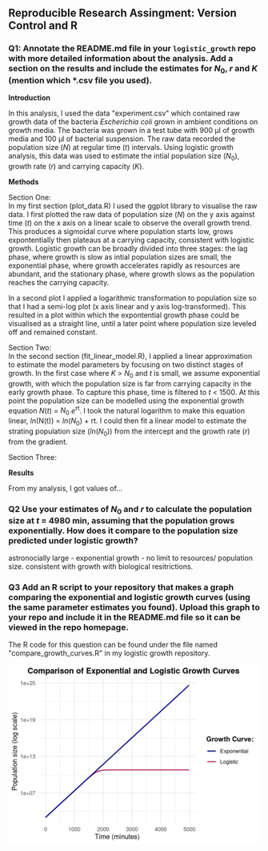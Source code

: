 ## Reproducible Research Assingment: Version Control and R

### Q1: Annotate the **README.md** file in your `logistic_growth` repo with more detailed information about the analysis. Add a section on the results and include the estimates for $N_0$, $r$ and $K$ (mention which *.csv file you used).

**Introduction**

In this analysis, I used the data "experiment.csv" which contained raw growth data of the bacteria *Escherichia coli* grown in ambient conditions on growth media. The bacteria was grown in a test tube with 900 μl of growth media and 100 μl of bacterial suspension. The raw data recorded the population size ($N$) at regular time ($t$) intervals. Using logistic growth analysis, this data was used to estimate the intial population size ($N_0$), growth rate ($r$) and carrying capacity ($K$).

**Methods** 

Section One: \
In my first section (plot_data.R) I used the ggplot library to visualise the raw data. I first plotted the raw data of population size ($N$) on the y axis against time ($t$) on the x axis on a linear scale to observe the overall growth trend. This produces a sigmoidal curve where population starts low, grows expontentially then plateaus at a carrying capacity, consistent with logistic growth. Logistic growth can be broadly divided into three stages: the lag phase, where growth is slow as intial population sizes are small, the exponential phase, where growth accelerates rapidly as resources are abundant, and the stationary phase, where growth slows as the population reaches the carrying capacity. 

In a second plot I applied a logarithmic transformation to population size so that I had a semi-log plot (x axis linear and y axis log-transformed). This resulted in a plot within which the expontential growth phase could be visualised as a straight line, until a later point where population size leveled off and remained constant.


Section Two: \
In the second section (fit_linear_model.R), I applied a linear approximation to estimate the model parameters by focusing on two distinct stages of growth. In the first case where $K$ > $N_0$ and $t$ is small, we assume exponential growth, with which the population size is far from carrying capacity in the early growth phase. To capture this phase, time is filtered to $t$ < 1500. At this point the population size can be modelled using the exponential growth equation $N(t)$ = $N_0$ $e$<sup>rt</sup>. I took the natural logarithm to make this equation linear, $ln($N(t)$)$ = $ln(N_0)$ + rt. I could then fit a linear model to estimate the strating population size ($ln(N_0)$) from the intercept and the growth rate ($r$) from the gradient. 


Section Three:

**Results**

From my analysis, I got values of...

### Q2 Use your estimates of $N_0$ and $r$ to calculate the population size at $t$ = 4980 min, assuming that the population grows exponentially. How does it compare to the population size predicted under logistic growth? 

astronocially large - exponential growth - no limit to resources/ population size.
consistent with growth with biological resitrictions.

### Q3 Add an R script to your repository that makes a graph comparing the exponential and logistic growth curves (using the same parameter estimates you found). Upload this graph to your repo and include it in the **README.md** file so it can be viewed in the repo homepage.

The R code for this question can be found under the file named "compare_growth_curves.R" in my logistic growth repository. 
 <p align="center">
     <img src="https://github.com/anoncoder555/logistic_growth/blob/main/comparison_curves.png?raw=true">
  </p>
  

